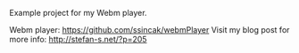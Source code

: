 Example project for my Webm player.

Webm player: https://github.com/ssincak/webmPlayer
Visit my blog post for more info: http://stefan-s.net/?p=205